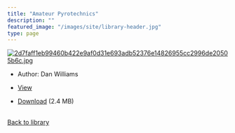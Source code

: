 ```yaml
---
title: "Amateur Pyrotechnics"
description: ""
featured_image: "/images/site/library-header.jpg"
type: page
---
```


<a href="https://drive.google.com/uc?export=view&id=1DqICB7ydWQ6xurC1LLDKAjxn9ad-qxuk" target="_blank">![2d7faff1eb99460b422e9af0d31e693adb52376e14826955cc2996de20505b6c.jpg](/images/library/2d7faff1eb99460b422e9af0d31e693adb52376e14826955cc2996de20505b6c.jpg)</a>
* Author: Dan Williams
* <a href="https://drive.google.com/uc?export=view&id=1DqICB7ydWQ6xurC1LLDKAjxn9ad-qxuk" target="_blank">View</a>

* [Download](https://drive.google.com/uc?export=download&id=1DqICB7ydWQ6xurC1LLDKAjxn9ad-qxuk) (2.4 MB)

<br />[Back to library](/library/)
